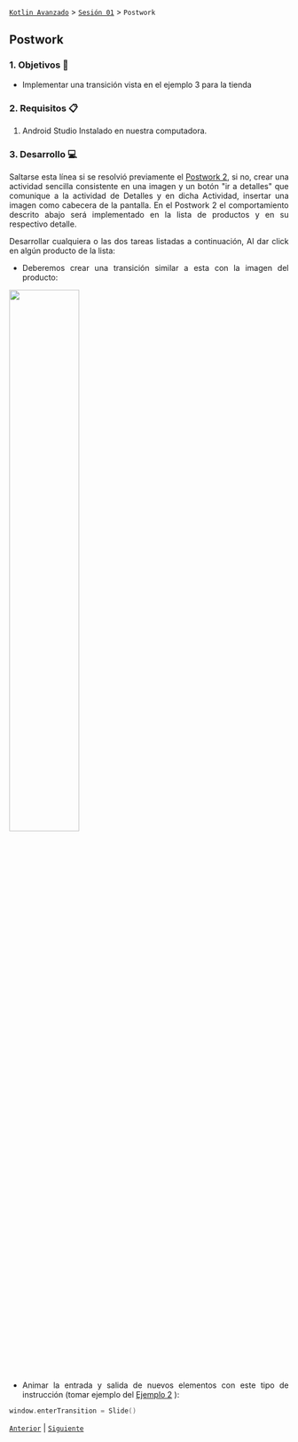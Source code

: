 

[`Kotlin Avanzado`](../../Readme.md) > [`Sesión 01`](../Readme.md) > `Postwork`

## Postwork

<div style="text-align: justify;">


### 1. Objetivos :dart:

- Implementar una transición vista en el ejemplo 3 para la tienda

### 2. Requisitos :clipboard:

1. Android Studio Instalado en nuestra computadora.

### 3. Desarrollo :computer:

Saltarse esta línea si se resolvió previamente el [Postwork 2](../../Sesion-02/Postwork), si no, crear una actividad sencilla consistente en una imagen y un botón "ir a detalles" que comunique a la actividad de Detalles y en dicha Actividad, insertar una imagen como cabecera de la pantalla. En el Postwork 2 el comportamiento descrito abajo será implementado en la lista de productos y en su respectivo detalle.

Desarrollar cualquiera o las dos tareas listadas a continuación, Al dar click en algún producto de la lista:

* Deberemos crear una transición similar a esta con la imagen del producto:

<img src="../Ejemplo-02/Images/shared-transition.gif" width="50%">

* Animar la entrada y salida de nuevos elementos con este tipo de instrucción (tomar ejemplo del [Ejemplo 2](../Ejemplo-02) ):

```kotlin
window.enterTransition = Slide() 
```



[`Anterior`](../Proyecto/Readme.md) | [`Siguiente`](../Sesion-02/Readme.md)